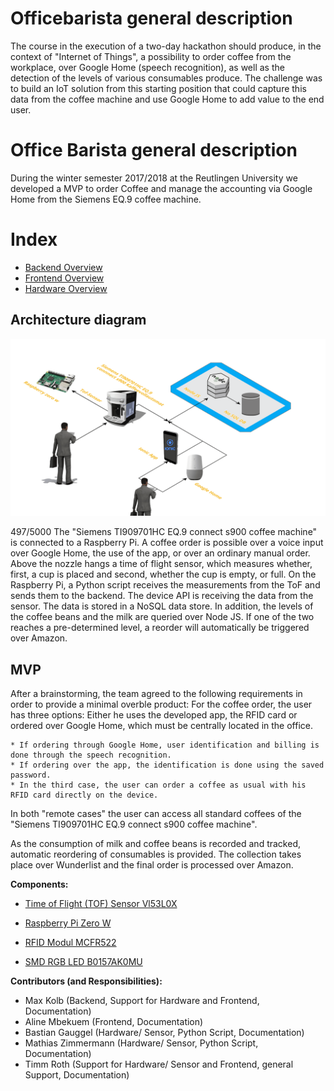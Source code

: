 # Officebarista general description
The course in the execution of a two-day hackathon should produce, in the context of "Internet of Things", a possibility to order coffee from the workplace, over Google Home (speech recognition), as well as the detection of the levels of various consumables produce. The challenge was to build an IoT solution from this starting position that could capture this data from the coffee machine and use Google Home to add value to the end user.



# Office Barista general description
During the winter semester 2017/2018 at the Reutlingen University we developed a MVP to order Coffee and manage the accounting via Google Home from the Siemens EQ.9 coffee machine.


# Index
* [Backend Overview](https://github.com/gauggelb/Officebarista/tree/master/backend
 "Backend Overview")
 * [Frontend Overview](https://github.com/gauggelb/Officebarista/tree/master/frontend
 "Frontend Overview")
 * [Hardware Overview](https://github.com/gauggelb/Officebarista/tree/master/hardware
 "Hardware Overview")

 
## Architecture diagram

![Architecture diagram](README/architecture_diagram.png)


497/5000
The "Siemens TI909701HC EQ.9 connect s900 coffee machine" is connected to a Raspberry Pi. 
A coffee order is possible over a voice input over Google Home, the use of the app, or over an ordinary manual order.
Above the nozzle hangs a time of flight sensor, which measures whether, first, a cup is placed and second, 
whether the cup is empty, or full. On the Raspberry Pi, a Python script receives the measurements from the ToF and sends them to the backend.
The device API is receiving the data from the sensor. The data is stored in a NoSQL data store.
In addition, the levels of the coffee beans and the milk are queried over Node JS. If one of the 
two reaches a pre-determined level, a reorder will automatically be triggered over Amazon.


## MVP
After a brainstorming, the team agreed to the following requirements in order to provide a minimal overble product:
For the coffee order, the user has three options:
Either he uses the developed app, the RFID card or ordered over Google Home, which must be centrally located in the office.

	* If ordering through Google Home, user identification and billing is done through the speech recognition.
	* If ordering over the app, the identification is done using the saved password.
	* In the third case, the user can order a coffee as usual with his RFID card directly on the device.

In both "remote cases" the user can access all standard coffees of the "Siemens TI909701HC EQ.9 connect s900 coffee machine".

As the consumption of milk and coffee beans is recorded and tracked, automatic reordering of consumables is provided. 
The collection takes place over Wunderlist and the final order is processed over Amazon.


**Components:**

* [Time of Flight (TOF) Sensor Vl53L0X](https://www.amazon.de/Adafruit-Entfernungssensor-VL6180X-Flight-Sensor/dp/B01N9OOSQE/ref=pd_sbs_60_6?_encoding=UTF8&psc=1&refRID=AQ18450P2VPF9M0GNW5W
 "Time of Flight (TOF) Sensor Vl53L0X")

* [Raspberry Pi Zero W](https://www.amazon.de/gp/product/B06XCYGP27/ref=as_li_tl?ie=UTF8&tag=stapptory04-21&camp=1638&creative=6742&linkCode=as2&creativeASIN=B06XCYGP27&linkId=f8232bfc1cb044212710ab896692e510
 "Raspberry Pi Zero W")

* [RFID Modul MCFR522](https://www.amazon.de/gp/product/B00QFDRPZY/ref=as_li_tl?ie=UTF8&tag=stapptory04-21&camp=1638&creative=6742&linkCode=as2&creativeASIN=B00QFDRPZY&linkId=2a0ebd829ebf6630c376d83f4d594433
 "RFID Modul MCFR522")

* [SMD RGB LED B0157AK0MU](https://www.amazon.de/gp/product/B0157AK0MU/ref=as_li_tl?ie=UTF8&tag=stapptory04-21&camp=1638&creative=6742&linkCode=as2&creativeASIN=B0157AK0MU&linkId=bd003decf6ac0da40e9f52439a2b63d7
 "SMD RGB LED B0157AK0MU")
 

**Contributors (and Responsibilities):**

* Max Kolb (Backend, Support for Hardware and Frontend, Documentation)
* Aline Mbekuem (Frontend, Documentation)
* Bastian Gauggel (Hardware/ Sensor,  Python Script, Documentation)
* Mathias Zimmermann (Hardware/ Sensor, Python Script, Documentation)
* Timm Roth (Support for Hardware/ Sensor and Frontend, general Support, Documentation)


